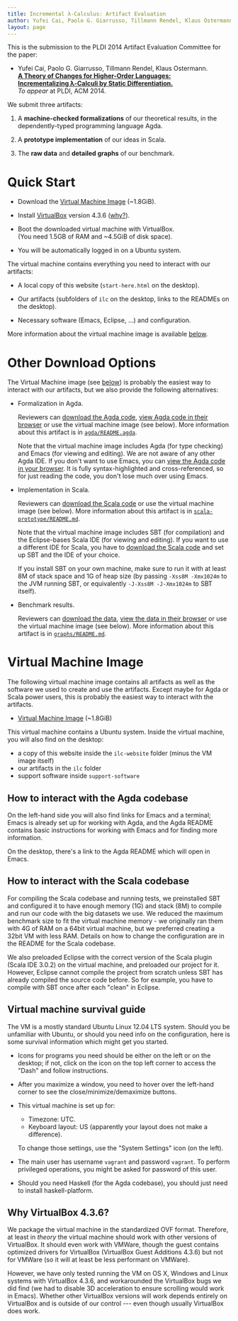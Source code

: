 ```yaml
---
title: Incremental λ-Calculus: Artifact Evaluation
author: Yufei Cai, Paolo G. Giarrusso, Tillmann Rendel, Klaus Ostermann
layout: page
---
```


This is the submission to the PLDI 2014 Artifact Evaluation
Committee for the paper:

  * Yufei Cai, Paolo G. Giarrusso, Tillmann Rendel, Klaus Ostermann.  
    [**A Theory of Changes for Higher-Order Languages:**  
    **Incrementalizing λ-Calculi by Static Differentiation.**](http://www.informatik.uni-marburg.de/~pgiarrusso/papers/pldi14-ilc-author-final.pdf)  
    *To appear* at PLDI, ACM 2014.

We submit three artifacts:

 1. A **machine-checked formalizations** of our theoretical results,
    in the dependently-typed programming language Agda.

 2. A **prototype implementation** of our ideas in Scala.

 3. The **raw data** and **detailed graphs** of our benchmark.

Quick Start
===========

  * Download the [Virtual Machine Image](http://www.informatik.uni-marburg.de/~pgiarrusso/ILC/AEC/ilc-vm.ova) (~1.8GiB).

  * Install [VirtualBox](https://www.virtualbox.org/wiki/Downloads) version 4.3.6 ([why?](#why-virtualbox-4.3.6)).

  * Boot the downloaded virtual machine with VirtualBox.  
    (You need 1.5GB of RAM and ~4.5GiB of disk space).

  * You will be automatically logged in on a Ubuntu system.

The virtual machine contains everything you need to interact with
our artifacts:

  * A local copy of this website
    (`start-here.html` on the desktop).

  * Our artifacts
    (subfolders of `ilc` on the desktop, links to the READMEs on the desktop).

  * Necessary software (Emacs, Eclipse, ...) and configuration.

More information about the virtual machine image is available
[below](#virtual-machine-image).

Other Download Options
======================

The Virtual Machine image (see [below](#virtual-machine-image))
is probably the easiest way to interact with our artifacts, but
we also provide the following alternatives:

  * Formalization in Agda.

    Reviewers can [download the Agda code](http://www.informatik.uni-marburg.de/~pgiarrusso/ILC/AEC/ilc-agda.zip),
    [view Agda code in their browser](http://www.informatik.uni-marburg.de/~pgiarrusso/ILC/AEC/agda/README.html)
    or use the virtual machine image (see below).
    More information about this artifact is in
    [`agda/README.agda`](http://www.informatik.uni-marburg.de/~pgiarrusso/ILC/AEC/agda/README.html).

    Note that the virtual machine image includes Agda (for type
    checking) and Emacs (for viewing and editing). We are not
    aware of any other Agda IDE. If you don't want to use Emacs,
    you can [view the Agda code in your browser](http://www.informatik.uni-marburg.de/~pgiarrusso/ILC/AEC/agda/README.html).
    It is fully syntax-highlighted and cross-referenced, so for
    just reading the code, you don't lose much over using Emacs.

  * Implementation in Scala.

    Reviewers can [download the Scala code](http://www.informatik.uni-marburg.de/~pgiarrusso/ILC/AEC/ilc-scala-prototype.zip)
    or use the virtual machine image (see below).
    More information about this artifact is in
    [`scala-prototype/README.md`](http://www.informatik.uni-marburg.de/~pgiarrusso/ILC/AEC/scala-prototype/README.html).

    Note that the virtual machine image includes SBT (for
    compilation) and the Eclipse-bases Scala IDE (for viewing and
    editing). If you want to use a different IDE for Scala, you
    have to [download the Scala code](http://www.informatik.uni-marburg.de/~pgiarrusso/ILC/AEC/ilc-scala-prototype.zip)
    and set up SBT and the IDE of your choice.

    If you install SBT on your own machine, make sure to run it with at least 8M of
    stack space and 1G of heap size (by passing `-Xss8M -Xmx1024m` to the JVM
    running SBT, or equivalently `-J-Xss8M -J-Xmx1024m` to SBT itself).

  * Benchmark results.

    Reviewers can [download the data](http://www.informatik.uni-marburg.de/~pgiarrusso/ILC/AEC/ilc-graphs.zip),
    [view the data in their browser](http://www.informatik.uni-marburg.de/~pgiarrusso/ILC/AEC/graphs/README.html)
    or use the virtual machine image (see below).
    More information about this artifact is in
    [`graphs/README.md`](http://www.informatik.uni-marburg.de/~pgiarrusso/ILC/AEC/graphs/README.html).

Virtual Machine Image
=====================

The following virtual machine image contains all artifacts as
well as the software we used to create and use the
artifacts. Except maybe for Agda or Scala power users, this is
probably the easiest way to interact with the artifacts.

  * [Virtual Machine Image](http://www.informatik.uni-marburg.de/~pgiarrusso/ILC/AEC/ilc-vm.ova) (~1.8GiB)

This virtual machine contains a Ubuntu system.
Inside the virtual machine, you will also find on the desktop:

  * a copy of this website inside the `ilc-website` folder (minus the VM image itself)
  * our artifacts in the `ilc` folder
  * support software inside `support-software`

How to interact with the Agda codebase
--------------------------------------

On the left-hand side you will also find links for Emacs and a terminal; Emacs
is already set up for working with Agda, and the Agda README contains
basic instructions for working with Emacs and for finding more information.

On the desktop, there's a link to the Agda README which will open in Emacs.

How to interact with the Scala codebase
---------------------------------------

For compiling the Scala codebase and running tests, we preinstalled SBT and
configured it to have enough memory (1G) and stack (8M) to compile and run our
code with the big datasets we use. We reduced the maximum benchmark size to fit
the virtual machine memory - we originally ran them with 4G of RAM on a 64bit
virtual machine, but we preferred creating a 32bit VM with less RAM. Details on
how to change the configuration are in the README for the Scala codebase.

We also preloaded Eclipse with the correct version of the Scala plugin (Scala
IDE 3.0.2) on the virtual machine, and preloaded our project for it. However,
Eclipse cannot compile the project from scratch unless SBT has already compiled
the source code before. So for example, you have to compile with SBT once after
each "clean" in Eclipse.

Virtual machine survival guide
------------------------------

The VM is a mostly standard Ubuntu Linux 12.04 LTS system. Should you be
unfamiliar with Ubuntu, or should you need info on the configuration, here is
some survival information which might get you started.

* Icons for programs you need should be either on the left or on the desktop; if
not, click on the icon on the top left corner to access the "Dash" and follow
instructions.

* After you maximize a window, you need to hover over the left-hand corner to see
the close/minimize/demaximize buttons.

* This virtual machine is set up for:
    - Timezone: UTC.
    - Keyboard layout: US (apparently your layout does not make a difference).

    To change those settings, use the "System Settings" icon (on the left).

* The main user has username `vagrant` and password `vagrant`. To perform
privileged operations, you might be asked for password of this user.

* Should you need Haskell (for the Agda codebase), you should just need to install
haskell-platform.

Why VirtualBox 4.3.6?
---------------------

We package the virtual machine in the standardized OVF format. Therefore, at
least in *theory* the virtual machine should work with other versions of
VirtualBox. It should even work with VMWare, though the guest contains optimized
drivers for VirtualBox (VirtualBox Guest Additions 4.3.6) but not for VMWare (so
it will at least be less performant on VMWare).

However, we have only tested running the VM on OS X, Windows and Linux systems
with VirtualBox 4.3.6, and workarounded the VirtualBox bugs we did find (we had
to disable 3D acceleration to ensure scrolling would work in Emacs). Whether
other VirtualBox versions will work depends entirely on VirtualBox and is
outside of our control --- even though usually VirtualBox does work.
